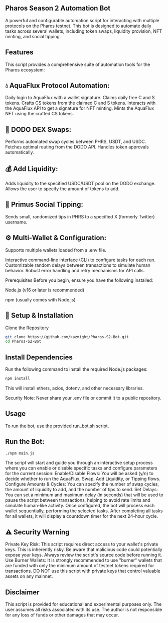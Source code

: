 ## Pharos Season 2 Automation Bot
A powerful and configurable automation script for interacting with multiple protocols on the Pharos testnet. This bot is designed to automate daily tasks across several wallets, including token swaps, liquidity provision, NFT minting, and social tipping.

## Features
This script provides a comprehensive suite of automation tools for the Pharos ecosystem:

## 💧 AquaFlux Protocol Automation:
Daily login to AquaFlux with a wallet signature.
Claims daily free C and S tokens.
Crafts CS tokens from the claimed C and S tokens.
Interacts with the AquaFlux API to get a signature for NFT minting.
Mints the AquaFlux NFT using the crafted CS tokens.

## 🦄 DODO DEX Swaps:
Performs automated swap cycles between PHRS, USDT, and USDC.
Fetches optimal routing from the DODO API.
Handles token approvals automatically.

## 💰 Add Liquidity:
Adds liquidity to the specified USDC/USDT pool on the DODO exchange.
Allows the user to specify the amount of tokens to add.

## 💸 Primus Social Tipping:
Sends small, randomized tips in PHRS to a specified X (formerly Twitter) username.

## ⚙️ Multi-Wallet & Configuration:
Supports multiple wallets loaded from a .env file.

Interactive command-line interface (CLI) to configure tasks for each run.
Customizable random delays between transactions to simulate human behavior.
Robust error handling and retry mechanisms for API calls.

Prerequisites
Before you begin, ensure you have the following installed:

Node.js (v16 or later is recommended)

npm (usually comes with Node.js)

## 🚀 Setup & Installation
Clone the Repository
```bash
git clone https://github.com/kazmight/Pharos-S2-Bot.git
cd Pharos-S2-Bot
```
## Install Dependencies
Run the following command to install the required Node.js packages:
```bash
npm install
```
This will install ethers, axios, dotenv, and other necessary libraries.

Security Note: Never share your .env file or commit it to a public repository.

## Usage
To run the bot, use the provided run_bot.sh script.

## Run the Bot:
```bash
./npm main.js
```


The script will start and guide you through an interactive setup process where you can enable or disable specific tasks and configure parameters for the current session:
Enable/Disable Flows: You will be asked (y/n) to decide whether to run the AquaFlux, Swap, Add Liquidity, or Tipping flows.
Configure Amounts & Cycles: You can specify the number of swap cycles, the amount of liquidity to add, and the number of tips to send.
Set Delays: You can set a minimum and maximum delay (in seconds) that will be used to pause the script between transactions, helping to avoid rate limits and simulate human-like activity.
Once configured, the bot will process each wallet sequentially, performing the selected tasks. After completing all tasks for all wallets, it will display a countdown timer for the next 24-hour cycle.

## ⚠️ Security Warning
Private Key Risk: This script requires direct access to your wallet's private keys. This is inherently risky. Be aware that malicious code could potentially expose your keys. Always review the script's source code before running it.
Use Burner Wallets: It is strongly recommended to use "burner" wallets that are funded with only the minimum amount of testnet tokens required for transactions. DO NOT use this script with private keys that control valuable assets on any mainnet.

## Disclaimer
This script is provided for educational and experimental purposes only. The user assumes all risks associated with its use. The author is not responsible for any loss of funds or other damages that may occur.
